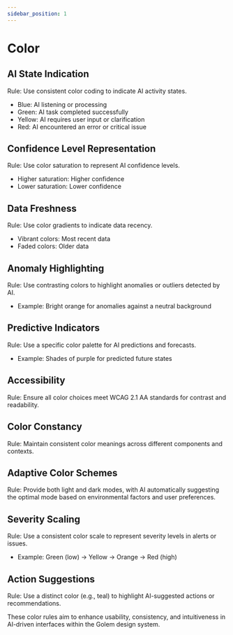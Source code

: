 ```yaml
---
sidebar_position: 1
---
```


# Color

## AI State Indication

Rule: Use consistent color coding to indicate AI activity states.

- Blue: AI listening or processing
- Green: AI task completed successfully
- Yellow: AI requires user input or clarification
- Red: AI encountered an error or critical issue

## Confidence Level Representation

Rule: Use color saturation to represent AI confidence levels.

- Higher saturation: Higher confidence
- Lower saturation: Lower confidence

## Data Freshness

Rule: Use color gradients to indicate data recency.

- Vibrant colors: Most recent data
- Faded colors: Older data

## Anomaly Highlighting

Rule: Use contrasting colors to highlight anomalies or outliers detected by AI.

- Example: Bright orange for anomalies against a neutral background

## Predictive Indicators

Rule: Use a specific color palette for AI predictions and forecasts.

- Example: Shades of purple for predicted future states

## Accessibility

Rule: Ensure all color choices meet WCAG 2.1 AA standards for contrast and readability.

## Color Constancy

Rule: Maintain consistent color meanings across different components and contexts.

## Adaptive Color Schemes

Rule: Provide both light and dark modes, with AI automatically suggesting the optimal mode based on environmental factors and user preferences.

## Severity Scaling

Rule: Use a consistent color scale to represent severity levels in alerts or issues.

- Example: Green (low) -> Yellow -> Orange -> Red (high)

## Action Suggestions

Rule: Use a distinct color (e.g., teal) to highlight AI-suggested actions or recommendations.

These color rules aim to enhance usability, consistency, and intuitiveness in AI-driven interfaces within the Golem design system.